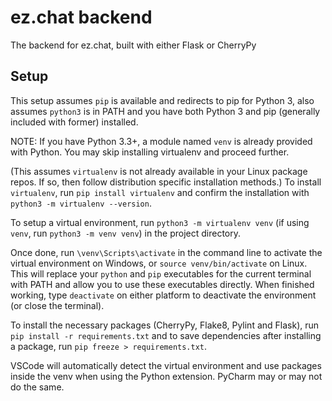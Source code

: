 # ez.chat backend

The backend for ez.chat, built with either Flask or CherryPy

## Setup

This setup assumes `pip` is available and redirects to pip for Python 3, also assumes `python3` is in PATH and you have both Python 3 and pip (generally included with former) installed.

NOTE: If you have Python 3.3+, a module named `venv` is already provided with Python. You may skip installing virtualenv and proceed further.

(This assumes `virtualenv` is not already available in your Linux package repos. If so, then follow distribution specific installation methods.) To install `virtualenv`, run `pip install virtualenv` and confirm the installation with `python3 -m virtualenv --version`.

To setup a virtual environment, run `python3 -m virtualenv venv` (if using `venv`, run `python3 -m venv venv`) in the project directory.

Once done, run `\venv\Scripts\activate` in the command line to activate the virtual environment on Windows, or `source venv/bin/activate` on Linux. This will replace your `python` and `pip` executables for the current terminal with PATH and allow you to use these executables directly. When finished working, type `deactivate` on either platform to deactivate the environment (or close the terminal).

To install the necessary packages (CherryPy, Flake8, Pylint and Flask), run `pip install -r requirements.txt` and to save dependencies after installing a package, run `pip freeze > requirements.txt`.

VSCode will automatically detect the virtual environment and use packages inside the venv when using the Python extension. PyCharm may or may not do the same.
